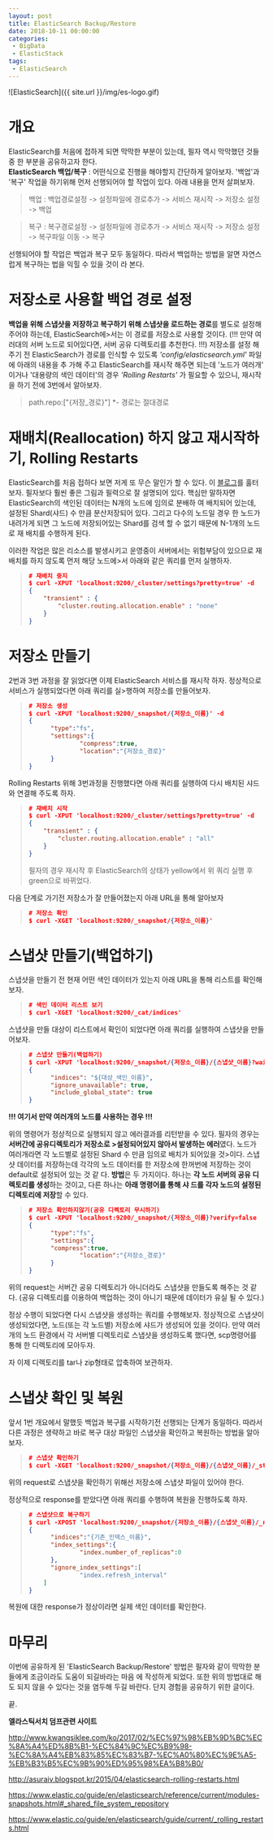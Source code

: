 ```yaml
---
layout: post
title: ElasticSearch Backup/Restore
date: 2018-10-11 00:00:00
categories: 
 - BigData
 - ElasticStack
tags: 
 - ElasticSearch
---
```

![ElasticSearch]({{ site.url }}/img/es-logo.gif)
# 개요
ElasticSearch를 처음에 접하게 되면 막막한 부분이 있는데, 필자 역시 막막했던 것들 중 한 부분을 공유하고자 한다.<br/>
**ElasticSearch 백업/복구** : 어떤식으로 진행을 해야할지 간단하게 알아보자. '백업'과 '복구' 작업을 하기위해 먼저 선행되어야 할 작업이 있다. 아래 내용을 먼저 살펴보자.
<!-- more -->

> 백업 : 백업경로설정 -> 설정파일에 경로추가 -> 서비스 재시작 -> 저장소 설정 -> 백업

> 복구 : 복구경로설정 -> 설정파일에 경로추가 -> 서비스 재시작 -> 저장소 설정 -> 복구파일 이동 -> 복구

선행되어야 할 작업은 백업과 복구 모두 동일하다. 따라서 백업하는 방법을 알면 자연스럽게 복구하는 법을 익힐 수 있을 것이
라 본다.


# 저장소로 사용할 백업 경로 설정

**백업을 위해 스냅샷을 저장하고 복구하기 위해 스냅샷을 로드하는 경로**를 별도로 설정해 주어야 하는데, ElasticSearch에>서는 이 경로를 저장소로 사용할 것이다. (!!! 만약 여러대의 서버 노드로 되어있다면, 서버 공유 디렉토리를 추천한다. !!!)
저장소를 설정 해 주기 전 ElasticSearch가 경로를 인식할 수 있도록  *'config/elasticsearch.yml'* 파일에 아래의 내용을 추
가해 주고 ElasticSearch를 재시작 해주면 되는데 '노드가 여러개' 이거나 '대용량의 색인 데이터'의 경우 *'Rolling Restarts'* 가 필요할 수 있으니, 재시작을 하기 전에 3번에서 알아보자.

> path.repo:["{저장_경로}"]
> *- 경로는 절대경로


# 재배치(Reallocation) 하지 않고 재시작하기, Rolling Restarts

ElasticSearch를 처음 접하다 보면 저게 또 무슨 말인가 할 수 있다. 이 [블로그][rollingRestartLink]를 훌터보자. 필자보다 훨씬 좋은 그림과 필력으로 잘 설명되어 있다. 핵심만 말하자면 ElasticSearch의 색인된 데이터는 N개의 노드에 임의로 분배하
여 배치되어 있는데, 설정된 Shard(샤드) 수 만큼 분산저장되어 있다. 그리고 다수의 노드일 경우 한 노드가 내려가게 되면 그
 노드에 저장되어있는 Shard를 검색 할 수 없기 때문에 N-1개의 노드로 재 배치를 수행하게 된다.

이러한 작업은 많은 리소스를 발생시키고 운영중이 서버에서는 위험부담이 있으므로 재 배치를 하지 않도록 먼저 해당 노드에>서 아래와 같은 쿼리를 먼저 실행하자.

> ```json
> # 재배치 중지
> $ curl -XPUT 'localhost:9200/_cluster/settings?pretty=true' -d
> {
>     "transient" : {
>         "cluster.routing.allocation.enable" : "none"
>     }
> }
> ```



# 저장소 만들기

2번과 3번 과정을 잘 읽었다면 이제 ElasticSearch 서비스를 재시작 하자. 정상적으로 서비스가 실행되었다면 아래 쿼리를 실>행하여 저장소를 만들어보자.

> ```json
> # 저장소 생성
> $ curl -XPUT 'localhost:9200/_snapshot/{저장소_이름}' -d
> {
>       "type":"fs",
>       "settings":{
>               "compress":true,
>               "location":"{저장소_경로}"
>       }
> }
> ```

Rolling Restarts 위해 3번과정을 진행했다면 아래 쿼리를 실행하여 다시 배치된 샤드와 연결해 주도록 하자.

> ```json
> # 재배치 시작
> $ curl -XPUT 'localhost:9200/_cluster/settings?pretty=true' -d
> {
>     "transient" : {
>         "cluster.routing.allocation.enable" : "all"
>     }
> }
> ```
>
> 필자의 경우 재시작 후 ElasticSearch의 상태가 yellow에서 위 쿼리 실행 후 green으로 바뀌었다.

다음 단계로 가기전 저장소가 잘 만들어졌는지 아래 URL을 통해 알아보자

> ```json
> # 저장소 확인
> $ curl -XGET 'localhost:9200/_snapshot/{저장소_이름}'
> ```



# 스냅샷 만들기(백업하기)

스냅샷을 만들기 전 현재 어떤 색인 데이터가 있는지 아래 URL을 통해 리스트를 확인해 보자.

> ```json
> # 색인 데이터 리스트 보기
> $ curl -XGET 'localhost:9200/_cat/indices'
> ```

스냅샷을 만들 대상이 리스트에서 확인이 되었다면 아래 쿼리를 실행하여 스냅샷을 만들어보자.

> ```Json
> # 스냅샷 만들기(백업하기)
> $ curl -XPUT 'localhost:9200/_snapshot/{저장소_이름}/{스냅샷_이름}?wait_for_completion=true' -d
> {
>       "indices": "${대상_색인_이름}",
>       "ignore_unavailable": true,
>       "include_global_state": true
> }
> ```

**!!! 여기서 만약 여러개의 노드를 사용하는 경우 !!!**

위의 명령어가 정상적으로 실행되지 않고 에러결과를 리턴받을 수 있다. 필자의 경우는 **서버간에 공유디렉토리가 저장소로 >설정되어있지 않아서 발생하는 에러**였다. 노드가 여러개라면 각 노드별로 설정된 Shard 수 만큼 임의로 배치가 되어있을 것>이다. 스냅샷 데이터를 저장하는데 각각의 노드 데이터를 한 저장소에 한꺼번에 저장하는 것이 default로 설정되어 있는 것 같
다.
**방법**은 두 가지이다. 하나는 **각 노드 서버의 공유 디렉토리를 생성**하는 것이고, 다른 하나는 **아래 명령어를 통해 샤
드를 각자 노드의 설정된 디렉토리에 저장**할 수 있다.

> ```json
> # 저장소 확인하지않기(공유 디렉토리 무시하기)
> $ curl -XPUT 'localhost:9200/_snapshot/{저장소_이름}?verify=false
> {
>       "type":"fs",
>       "settings":{
>       "compress":true,
>               "location":"{저장소_경로}"
>       }
> }
> ```

위의 request는 서버간 공유 디렉토리가 아니더라도 스냅샷을 만들도록 해주는 것 같다.
(공유 디렉토리를 이용하여 백업하는 것이 아니기 때문에 데이터가 유실 될 수 있다.)

정상 수행이 되었다면 다시 스냅샷을 생성하는 쿼리를 수행해보자. 정상적으로 스냅샷이 생성되었다면, 노드(또는 각 노드별) 저장소에 샤드가 생성되어 있을 것이다. 만약 여러개의 노드 환경에서 각 서버별 디렉토리로 스냅샷을 생성하도록 했다면, scp명령어를 통해 한 디렉토리에 모아두자.

자 이제 디렉토리를 tar나 zip형태로 압축하여 보관하자.



# 스냅샷 확인 및 복원

앞서 1번 개요에서 말했듯 백업과 복구를 시작하기전 선행되는 단계가 동일하다. 따라서 다른 과정은 생략하고 바로 복구 대상
 파일인 스냅샷을 확인하고 복원하는 방법을 알아보자.

> ```json
> # 스냅샷 확인하기
> $ curl -XGET 'localhost:9200/_snapshot/{저장소_이름}/{스냅샷_이름}/_status'
> ```

위의 request로 스냅샷을 확인하기 위해선 저장소에 스냅샷 파일이 있어야 한다.

정상적으로 response를 받았다면 아래 쿼리를 수행하여 복원을 진행하도록 하자.

> ```json
> # 스냅샷으로 복구하기
> $ curl -XPOST 'localhost:9200/_snapshot/{저장소_이름}/{스냅샷_이름}/_restore' -d
> {
>       "indices":"{기존_인덱스_이름}",
>       "index_settings":{
>               "index.number_of_replicas":0
>       },
>       "ignore_index_settings":[
>               "index.refresh_interval"
>     ]
> }
> ```

복원에 대한 response가 정상이라면 실제 색인 데이터를 확인한다.



# 마무리

이번에 공유하게 된 'ElasticSearch Backup/Restore' 방법은 필자와 같이 막막한 분들에게 조금이라도 도움이 되길바라는 마음
에 작성하게 되었다. 또한 위의 방법대로 해도 되지 않을 수 있다는 것을 염두해 두길 바란다. 단지 경험을 공유하기 위한 글이다.



끝.





**엘라스틱서치 덤프관련 사이트**

http://www.kwangsiklee.com/ko/2017/02/%EC%97%98%EB%9D%BC%EC%8A%A4%ED%8B%B1-%EC%84%9C%EC%B9%98-%EC%8A%A4%EB%83%85%EC%83%B7-%EC%A0%80%EC%9E%A5-%EB%B3%B5%EC%9B%90%ED%95%98%EA%B8%B0/

http://asuraiv.blogspot.kr/2015/04/elasticsearch-rolling-restarts.html

https://www.elastic.co/guide/en/elasticsearch/reference/current/modules-snapshots.html#_shared_file_system_repository

https://www.elastic.co/guide/en/elasticsearch/guide/current/_rolling_restarts.html

[rollingRestartLink]: http://asuraiv.blogspot.kr/2015/04/elasticsearch-rolling-restarts.html
